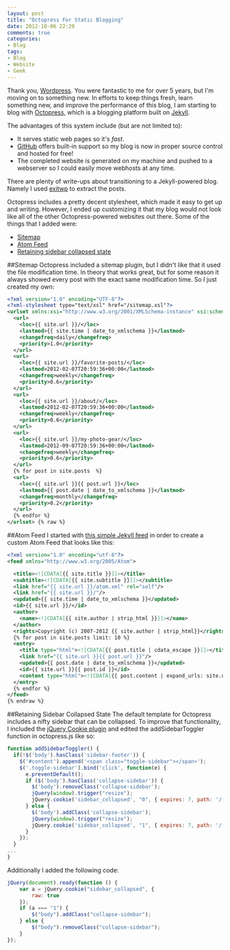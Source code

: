 ```yaml
---
layout: post
title: "Octopress For Static Blogging"
date: 2012-10-06 22:29
comments: true
categories: 
- Blog
tags:
- Blog
- Website
- Geek
---
```

Thank you, [Wordpress](http://wordpress.org).  You were fantastic to me for over 5 years, but I'm moving on to something new.  In efforts to keep things fresh, learn something new, and improve the performance of this blog, I am starting to blog with [Octopress](http://octopress.org), which is a blogging platform built on [Jekyll](http://jekyllrb.com/).

The advantages of this system include (but are not limited to):

*   It serves static web pages so it's _fast_.
*   [GitHub](https://github.com) offers built-in support so my blog is now in proper source control and hosted for free!
*   The completed website is generated on my machine and pushed to a webserver so I could easily move webhosts at any time.

There are plenty of write-ups about transitioning to a Jekyll-powered blog.  Namely I used [exitwp](https://github.com/thomasf/exitwp) to extract the posts. 

Octopress includes a pretty decent stylesheet, which made it easy to get up and writing.  However, I ended up customizing it that my blog would not look like all of the other Octopress-powered websites out there.  Some of the things that I added were:

*   [Sitemap](#sitemap)
*   [Atom Feed](#atom)
*   [Retaining sidebar collapsed state](#sidebar_state)

##<a id="sitemap"></a>Sitemap
Octopress included a sitemap plugin, but I didn't like that it used the file modification time.  In theory that works great, but for some reason it always showed every post with the exact same modification time.  So I just created my own:
```xml {% raw %}
<?xml version="1.0" encoding="UTF-8"?>
<?xml-stylesheet type="text/xsl" href="/sitemap.xsl"?>
<urlset xmlns:xsi="http://www.w3.org/2001/XMLSchema-instance" xsi:schemaLocation="http://www.sitemaps.org/schemas/sitemap/0.9 http://www.sitemaps.org/schemas/sitemap/0.9/sitemap.xsd" xmlns="http://www.sitemaps.org/schemas/sitemap/0.9">
  <url>
    <loc>{{ site.url }}/</loc>
    <lastmod>{{ site.time | date_to_xmlschema }}</lastmod>
    <changefreq>daily</changefreq>
    <priority>1.0</priority>
  </url>
  <url>
    <loc>{{ site.url }}/favorite-posts/</loc>
    <lastmod>2012-02-07T20:59:36+00:00</lastmod>
    <changefreq>weekly</changefreq>
    <priority>0.6</priority>
  </url>
  <url>
    <loc>{{ site.url }}/about/</loc>
    <lastmod>2012-02-07T20:59:36+00:00</lastmod>
    <changefreq>weekly</changefreq>
    <priority>0.6</priority>
  </url>
  <url>
    <loc>{{ site.url }}/my-photo-gear/</loc>
    <lastmod>2012-09-07T20:59:36+00:00</lastmod>
    <changefreq>weekly</changefreq>
    <priority>0.6</priority>
  </url>
  {% for post in site.posts  %}
  <url>
    <loc>{{ site.url }}{{ post.url }}</loc>
    <lastmod>{{ post.date | date_to_xmlschema }}</lastmod>
    <changefreq>monthly</changefreq>
    <priority>0.2</priority>
  </url>
  {% endfor %}
</urlset> {% raw %}
```

##<a id="atom"></a>Atom Feed
I started with [this simple Jekyll feed](http://vitobotta.com/how-to-migrate-from-wordpress-to-jekyll/#atom-rss-feed) in order to create a custom Atom Feed that looks like this:
```xml {% raw %}
<?xml version="1.0" encoding="utf-8"?>
<feed xmlns="http://www.w3.org/2005/Atom">

  <title><![CDATA[{{ site.title }}]]></title>
  <subtitle><![CDATA[{{ site.subtitle }}]]></subtitle>
  <link href="{{ site.url }}/atom.xml" rel="self"/>
  <link href="{{ site.url }}/"/>
  <updated>{{ site.time | date_to_xmlschema }}</updated>
  <id>{{ site.url }}/</id>
  <author>
    <name><![CDATA[{{ site.author | strip_html }}]]></name>
  </author>
  <rights>Copyright (c) 2007-2012 {{ site.author | strip_html}}</rights>
  {% for post in site.posts limit: 10 %}
  <entry>
    <title type="html"><![CDATA[{{ post.title | cdata_escape }}]]></title>
    <link href="{{ site.url }}{{ post.url }}"/>
    <updated>{{ post.date | date_to_xmlschema }}</updated>
    <id>{{ site.url }}{{ post.id }}</id>
    <content type="html"><![CDATA[{{ post.content | expand_urls: site.url | cdata_escape }}]]></content>
  </entry>
  {% endfor %}
</feed>
{% endraw %}
```
##<a id="sidebar_state"></a>Retaining Sidebar Collapsed State
The default template for Octopress includes a nifty sidebar that can be collapsed.  To improve that functionality, I included the [jQuery Cookie plugin](https://github.com/carhartl/jquery-cookie) and edited the addSidebarToggler function in octopress.js like so:
```javascript
function addSidebarToggler() {
  if(!$('body').hasClass('sidebar-footer')) {
    $('#content').append('<span class="toggle-sidebar"></span>');
    $('.toggle-sidebar').bind('click', function(e) {
      e.preventDefault();
      if ($('body').hasClass('collapse-sidebar')) {
        $('body').removeClass('collapse-sidebar');
        jQuery(window).trigger("resize");
        jQuery.cookie('sidebar_collapsed', "0", { expires: 7, path: '/', raw: true });
      } else {
        $('body').addClass('collapse-sidebar');
        jQuery(window).trigger("resize");
        jQuery.cookie('sidebar_collapsed', "1", { expires: 7, path: '/', raw: true });
      }
    });
  }
...
}
```
Additionally I added the following code:
```javascript
jQuery(document).ready(function () {
    var a = jQuery.cookie("sidebar_collapsed", {
        raw: true
    });
    if (a === "1") {
        $("body").addClass("collapse-sidebar");
    } else {
        $("body").removeClass("collapse-sidebar");
    }
});
```
